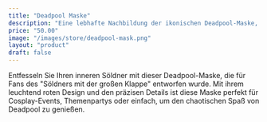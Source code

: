 ```yaml
---
title: "Deadpool Maske"
description: "Eine lebhafte Nachbildung der ikonischen Deadpool-Maske, die Humor und Heldentum vereint."
price: "50.00"
image: "/images/store/deadpool-mask.png"
layout: "product"
draft: false
---
```

Entfesseln Sie Ihren inneren Söldner mit dieser Deadpool-Maske, die für Fans des "Söldners mit der großen Klappe" entworfen wurde. Mit ihrem leuchtend roten Design und den präzisen Details ist diese Maske perfekt für Cosplay-Events, Themenpartys oder einfach, um den chaotischen Spaß von Deadpool zu genießen.